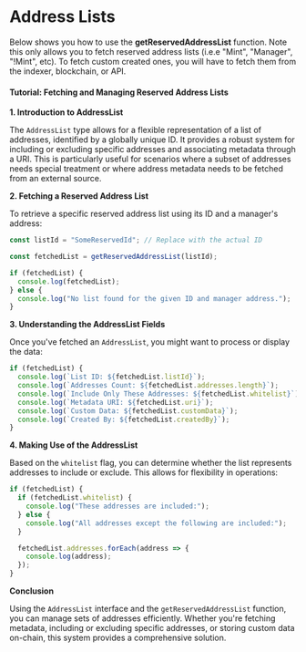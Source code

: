 # Address Lists

Below shows you how to use the **getReservedAddressList** function. Note this only allows you to fetch reserved address lists (i.e.e "Mint", "Manager", "!Mint", etc). To fetch custom created ones, you will have to fetch them from the indexer, blockchain, or API.

#### Tutorial: Fetching and Managing Reserved Address Lists

**1. Introduction to AddressList**

The `AddressList` type allows for a flexible representation of a list of addresses, identified by a globally unique ID. It provides a robust system for including or excluding specific addresses and associating metadata through a URI. This is particularly useful for scenarios where a subset of addresses needs special treatment or where address metadata needs to be fetched from an external source.

**2. Fetching a Reserved Address List**

To retrieve a specific reserved address list using its ID and a manager's address:

```typescript
const listId = "SomeReservedId"; // Replace with the actual ID

const fetchedList = getReservedAddressList(listId);

if (fetchedList) {
  console.log(fetchedList);
} else {
  console.log("No list found for the given ID and manager address.");
}
```

**3. Understanding the AddressList Fields**

Once you've fetched an `AddressList`, you might want to process or display the data:

```typescript
if (fetchedList) {
  console.log(`List ID: ${fetchedList.listId}`);
  console.log(`Addresses Count: ${fetchedList.addresses.length}`);
  console.log(`Include Only These Addresses: ${fetchedList.whitelist}`);
  console.log(`Metadata URI: ${fetchedList.uri}`);
  console.log(`Custom Data: ${fetchedList.customData}`);
  console.log(`Created By: ${fetchedList.createdBy}`);
}
```

**4. Making Use of the AddressList**

Based on the `whitelist` flag, you can determine whether the list represents addresses to include or exclude. This allows for flexibility in operations:

```typescript
if (fetchedList) {
  if (fetchedList.whitelist) {
    console.log("These addresses are included:");
  } else {
    console.log("All addresses except the following are included:");
  }

  fetchedList.addresses.forEach(address => {
    console.log(address);
  });
}
```

**Conclusion**

Using the `AddressList` interface and the `getReservedAddressList` function, you can manage sets of addresses efficiently. Whether you're fetching metadata, including or excluding specific addresses, or storing custom data on-chain, this system provides a comprehensive solution.

